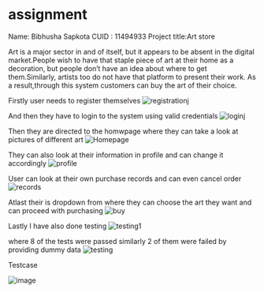 # assignment
Name: Bibhusha Sapkota
CUID : 11494933
Project title:Art store

 Art is a major sector in and of itself, but it appears to be absent in the digital market.People wish to have that staple piece of art at their home as a decoration, 
 but people don’t have an idea about where to get them.Similarly, artists too do not have that platform to present their work. As a result,through this system customers 
 can buy the art of their choice.
 
 Firstly user needs to register themselves
 ![registrationj](https://user-images.githubusercontent.com/78782325/132980443-676894dd-e09f-4228-87ba-8b3a61501adf.PNG)

 And then they have to login to the system using valid credentials
 ![loginj](https://user-images.githubusercontent.com/78782325/132980294-5120f43a-2b4c-4a1e-8093-8e8b6007c8f1.PNG)

Then they are directed to the homwpage where they can take a look at pictures of different art 
![Homepage](https://user-images.githubusercontent.com/78782325/132981197-e585307b-4956-423c-9bc4-9dba927c03f4.PNG)

They can also look at their information in profile and can change it accordingly 
![profile](https://user-images.githubusercontent.com/78782325/132981241-40c380ca-7d81-4966-b5ac-205e655488d2.PNG)

User can look at their own purchase records and can even cancel order 
![records](https://user-images.githubusercontent.com/78782325/132981261-43bce72c-6465-4f2a-954e-50dacd90cd38.PNG)

Atlast their is dropdown from where they can choose the art they want and can proceed with purchasing
![buy](https://user-images.githubusercontent.com/78782325/132981280-5e368d08-55ec-494a-8ea5-f6c34984e504.PNG)


Lastly I have also done testing
![testing1](https://user-images.githubusercontent.com/78782325/132981419-5847ed03-5b95-4be4-8520-a72d38c815c4.PNG)

where 8 of the tests were passed similarly 2 of them were failed by providing dummy data
![testing](https://user-images.githubusercontent.com/78782325/132981442-2f399c12-a7b3-4f9c-ba00-aca956e806cc.PNG)

 Testcase
 
 
 ![image](https://user-images.githubusercontent.com/78782325/132981823-91b96597-b3fd-4582-8b64-e6731c90cd7e.png)

 
